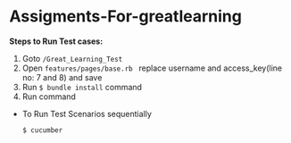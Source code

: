 # Assigments-For-greatlearning

**Steps to Run Test cases:**
  1. Goto ```/Great_Learning_Test```
  2. Open ```features/pages/base.rb ``` replace username and access_key(line no: 7 and 8) and save
  2. Run ```$ bundle install``` command
  3. Run command
   * To Run Test Scenarios sequentially
   
     ```$ cucumber```    
